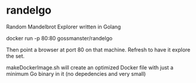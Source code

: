 randelgo
========

Random Mandelbrot Explorer written in Golang

docker run -p 80:80 gossmanster/randelgo

Then point a browser at port 80 on that machine. Refresh to have it explore the set.

makeDockerImage.sh will create an optimized Docker file with just a minimum Go binary in it (no depedencies and very small)


